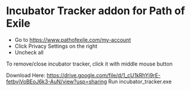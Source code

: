 # Incubator Tracker addon for Path of Exile

- Go to https://www.pathofexile.com/my-account
- Click Privacy Settings on the right
- Uncheck all

To remove/close incubator tracker, click it with middle mouse button

Download Here: https://drive.google.com/file/d/1_cU1kRhYj9rE-fetbvjVoBEoJ6k3-AuN/view?usp=sharing
Run incubator_tracker.exe
